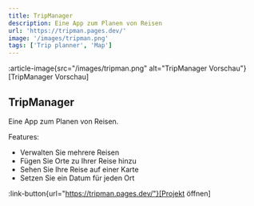 ```yaml
---
title: TripManager
description: Eine App zum Planen von Reisen
url: 'https://tripman.pages.dev/'
image: '/images/tripman.png'
tags: ['Trip planner', 'Map']
---
```


:article-image{src="/images/tripman.png" alt="TripManager Vorschau"}[TripManager Vorschau]

## TripManager

Eine App zum Planen von Reisen.

Features:

- Verwalten Sie mehrere Reisen
- Fügen Sie Orte zu Ihrer Reise hinzu
- Sehen Sie Ihre Reise auf einer Karte
- Setzen Sie ein Datum für jeden Ort

:link-button{url="https://tripman.pages.dev/"}[Projekt öffnen]
